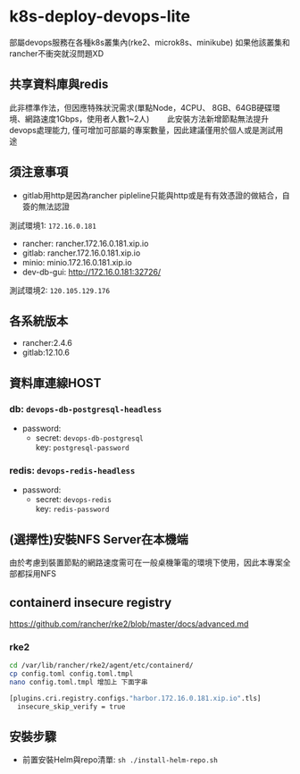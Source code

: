 # k8s-deploy-devops-lite
部屬devops服務在各種k8s叢集內(rke2、microk8s、minikube)    如果他該叢集和rancher不衝突就沒問題XD

## 共享資料庫與redis 
此非標準作法，但因應特殊狀況需求(單點Node，4CPU、 8GB、64GB硬碟環境、網路速度1Gbps，使用者人數1~2人)　　
此安裝方法新增節點無法提升devops處理能力, 僅可增加可部屬的專案數量，因此建議僅用於個人或是測試用途

## 須注意事項
* gitlab用http是因為rancher pipleline只能與http或是有有效憑證的做結合，自簽的無法認證

測試環境1: `172.16.0.181`  
* rancher: rancher.172.16.0.181.xip.io  
* gitlab: rancher.172.16.0.181.xip.io  
* minio: minio.172.16.0.181.xip.io
* dev-db-gui: http://172.16.0.181:32726/
  
測試環境2: `120.105.129.176`

## 各系統版本
* rancher:2.4.6
* gitlab:12.10.6

## 資料庫連線HOST
### db: `devops-db-postgresql-headless`  
* password:
  * secret: `devops-db-postgresql`   
    key: `postgresql-password`  
### redis: `devops-redis-headless`  
* password:
  * secret: `devops-redis`  
    key: `redis-password`

## (選擇性)安裝NFS Server在本機端
由於考慮到裝置節點的網路速度需可在一般桌機筆電的環境下使用，因此本專案全部都採用NFS

## containerd insecure registry
https://github.com/rancher/rke2/blob/master/docs/advanced.md
### rke2
```sh
cd /var/lib/rancher/rke2/agent/etc/containerd/
cp config.toml config.toml.tmpl
nano config.toml.tmpl 增加上 下面字串  

[plugins.cri.registry.configs."harbor.172.16.0.181.xip.io".tls]
  insecure_skip_verify = true

```

## 安裝步驟
* 前置安裝Helm與repo清單: `sh ./install-helm-repo.sh`
